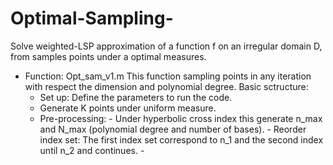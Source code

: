 # Optimal-Sampling-
Solve weighted-LSP approximation of a function f on an irregular domain D, from samples points under a optimal measures.
* Function: Opt_sam_v1.m 
  This function sampling points in any iteration with respect the dimension and polynomial degree.
  Basic sctructure: 
  - Set up: Define the parameters to run the code. 
  - Generate K points under uniform measure. 
  - Pre-processing: 
           - Under hyperbolic cross index this generate n_max and N_max (polynomial degree and number of bases).
           - Reorder index set: The first index set correspond to n_1 and the second index until n_2 and continues.
           - 
          
